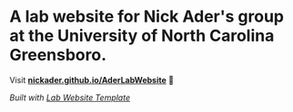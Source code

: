 
# A lab website for Nick Ader's group at the University of North Carolina Greensboro. 

Visit **[nickader.github.io/AderLabWebsite](https://nickader.github.io/AderLabWebsite)** 🚀

_Built with [Lab Website Template](https://greene-lab.gitbook.io/lab-website-template-docs)_
